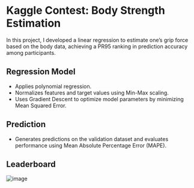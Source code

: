 # Kaggle Contest: Body Strength Estimation

In this project, I developed a linear regression to estimate one’s grip force based on the body data, achieving a PR95 ranking in prediction accuracy among participants.

## Regression Model 
- Applies polynomial regression.  
- Normalizes features and target values using Min-Max scaling.  
- Uses Gradient Descent to optimize model parameters by minimizing Mean Squared Error.  

## Prediction
- Generates predictions on the validation dataset and evaluates performance using Mean Absolute Percentage Error (MAPE).  

## Leaderboard
![image](https://github.com/user-attachments/assets/40076f43-a2ed-4aa1-b6c6-4eecff758eab)

